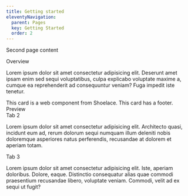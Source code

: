 ```yaml
---
title: Getting started
eleventyNavigation:
  parent: Pages
  key: Getting Started
  order: 2
---
```


<style>
  sl-card {
    margin-top: 16px;
  }
</style>

Second page content

<nord-tab-group label="Title">
  <nord-tab slot="tab">Overview</nord-tab>
  <nord-tab-panel>
    <p>
      Lorem ipsum dolor sit amet consectetur adipisicing elit. Deserunt amet ipsam enim sed sequi voluptatibus, culpa
      explicabo voluptate maxime a, cumque ea reprehenderit ad consequuntur veniam? Fuga impedit iste tenetur.
    </p>
<sl-card class="card-footer">
    This card is a web component from Shoelace.
    This card has a footer.

  <div slot="footer">
    <sl-button slot="footer" variant="primary">Preview</sl-button>
  </div>
</sl-card>
  </nord-tab-panel>
  <nord-tab slot="tab">Tab 2</nord-tab>
  <nord-tab-panel>
    <p>
      Lorem ipsum dolor sit amet consectetur adipisicing elit. Architecto quasi, incidunt eum ad, rerum dolorum sequi
      numquam illum deleniti nobis doloremque asperiores natus perferendis, recusandae at dolorem et aperiam totam.
    </p>
  </nord-tab-panel>
  <nord-tab slot="tab">Tab 3</nord-tab>
  <nord-tab-panel>
    <p>
      Lorem ipsum dolor sit amet consectetur adipisicing elit. Iste, aperiam doloribus. Dolore, eaque. Distinctio
      consequatur alias quae commodi praesentium recusandae libero, voluptate veniam. Commodi, velit ad ex sequi ut
      fugit?
    </p>
  </nord-tab-panel>
</nord-tab-group>

